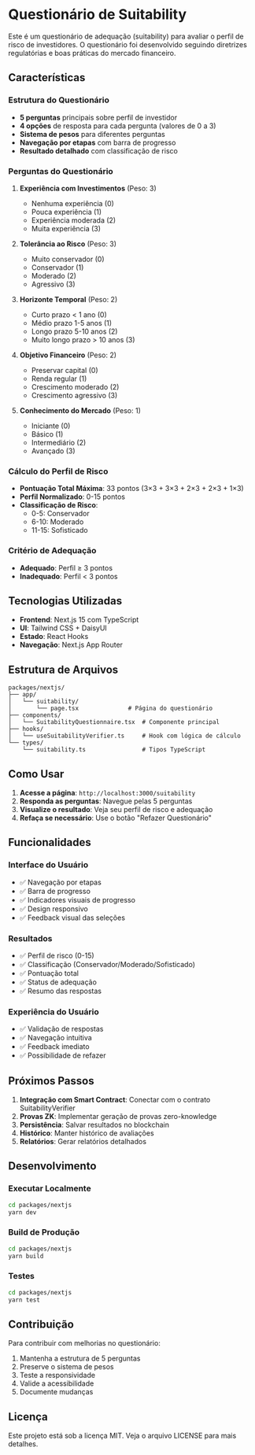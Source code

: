 # Questionário de Suitability

Este é um questionário de adequação (suitability) para avaliar o perfil de risco de investidores. O questionário foi desenvolvido seguindo diretrizes regulatórias e boas práticas do mercado financeiro.

## Características

### Estrutura do Questionário
- **5 perguntas** principais sobre perfil de investidor
- **4 opções** de resposta para cada pergunta (valores de 0 a 3)
- **Sistema de pesos** para diferentes perguntas
- **Navegação por etapas** com barra de progresso
- **Resultado detalhado** com classificação de risco

### Perguntas do Questionário

1. **Experiência com Investimentos** (Peso: 3)
   - Nenhuma experiência (0)
   - Pouca experiência (1)
   - Experiência moderada (2)
   - Muita experiência (3)

2. **Tolerância ao Risco** (Peso: 3)
   - Muito conservador (0)
   - Conservador (1)
   - Moderado (2)
   - Agressivo (3)

3. **Horizonte Temporal** (Peso: 2)
   - Curto prazo < 1 ano (0)
   - Médio prazo 1-5 anos (1)
   - Longo prazo 5-10 anos (2)
   - Muito longo prazo > 10 anos (3)

4. **Objetivo Financeiro** (Peso: 2)
   - Preservar capital (0)
   - Renda regular (1)
   - Crescimento moderado (2)
   - Crescimento agressivo (3)

5. **Conhecimento do Mercado** (Peso: 1)
   - Iniciante (0)
   - Básico (1)
   - Intermediário (2)
   - Avançado (3)

### Cálculo do Perfil de Risco

- **Pontuação Total Máxima**: 33 pontos (3×3 + 3×3 + 2×3 + 2×3 + 1×3)
- **Perfil Normalizado**: 0-15 pontos
- **Classificação de Risco**:
  - 0-5: Conservador
  - 6-10: Moderado
  - 11-15: Sofisticado

### Critério de Adequação

- **Adequado**: Perfil ≥ 3 pontos
- **Inadequado**: Perfil < 3 pontos

## Tecnologias Utilizadas

- **Frontend**: Next.js 15 com TypeScript
- **UI**: Tailwind CSS + DaisyUI
- **Estado**: React Hooks
- **Navegação**: Next.js App Router

## Estrutura de Arquivos

```
packages/nextjs/
├── app/
│   └── suitability/
│       └── page.tsx              # Página do questionário
├── components/
│   └── SuitabilityQuestionnaire.tsx  # Componente principal
├── hooks/
│   └── useSuitabilityVerifier.ts     # Hook com lógica de cálculo
└── types/
    └── suitability.ts                # Tipos TypeScript
```

## Como Usar

1. **Acesse a página**: `http://localhost:3000/suitability`
2. **Responda as perguntas**: Navegue pelas 5 perguntas
3. **Visualize o resultado**: Veja seu perfil de risco e adequação
4. **Refaça se necessário**: Use o botão "Refazer Questionário"

## Funcionalidades

### Interface do Usuário
- ✅ Navegação por etapas
- ✅ Barra de progresso
- ✅ Indicadores visuais de progresso
- ✅ Design responsivo
- ✅ Feedback visual das seleções

### Resultados
- ✅ Perfil de risco (0-15)
- ✅ Classificação (Conservador/Moderado/Sofisticado)
- ✅ Pontuação total
- ✅ Status de adequação
- ✅ Resumo das respostas

### Experiência do Usuário
- ✅ Validação de respostas
- ✅ Navegação intuitiva
- ✅ Feedback imediato
- ✅ Possibilidade de refazer

## Próximos Passos

1. **Integração com Smart Contract**: Conectar com o contrato SuitabilityVerifier
2. **Provas ZK**: Implementar geração de provas zero-knowledge
3. **Persistência**: Salvar resultados no blockchain
4. **Histórico**: Manter histórico de avaliações
5. **Relatórios**: Gerar relatórios detalhados

## Desenvolvimento

### Executar Localmente
```bash
cd packages/nextjs
yarn dev
```

### Build de Produção
```bash
cd packages/nextjs
yarn build
```

### Testes
```bash
cd packages/nextjs
yarn test
```

## Contribuição

Para contribuir com melhorias no questionário:

1. Mantenha a estrutura de 5 perguntas
2. Preserve o sistema de pesos
3. Teste a responsividade
4. Valide a acessibilidade
5. Documente mudanças

## Licença

Este projeto está sob a licença MIT. Veja o arquivo LICENSE para mais detalhes.
